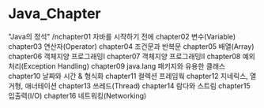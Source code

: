 # Java_Chapter
"Java의 정석"
/nchapter01 자바를 시작하기 전에
chapter02 변수(Variable)
chapter03 연산자(Operator)
chapter04 조건문과 반복문
chapter05 배열(Array)
chapter06 객체지양 프로그래밍I
chapter07 객체지양 프로그래밍II
chapter08 예외처리(Exception Handling)
chapter09 java.lang 패키지와 유용한 클래스
chapter10 날짜와 시간 & 형식화
chapter11 컬렉션 프레임웍
chapter12 지네릭스, 열거형, 애너테이션
chapter13 쓰레드(Thread)
chapter14 람다와 스트림
chapter15 입출력(I/O)
chapter16 네트워킹(Networking)
